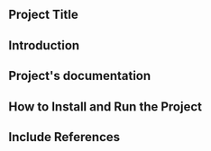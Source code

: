 ## **Project Title**

## **Introduction**

## **Project's documentation**

## **How to Install and Run the Project**

## **Include References**
